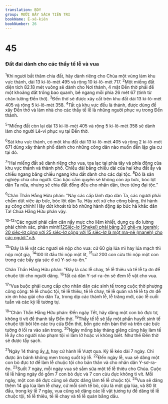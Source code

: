 ```yaml
---
translation: BDY
group: MƯỜI BẢY SÁCH TIÊN TRI
bookName: Ê-xê-kiên 
bookNumber: 26
---
```


<div class="title"><h1>45</h1><h3>Đất đai dành cho các thầy tế lễ và vua</h3></div>
<p><sup>1</sup>Khi ngươi bắt thăm chia đất, hãy dành riêng cho Chúa một vùng làm khu vực thánh, dài 13 ki-lô-mét 495 và rộng 10 ki-lô-mét 717. <sup>2</sup>Một miếng đất diện tích 82.18 mét vuông sẽ dành cho Nơi thánh, 4 mặt Đền thờ phải để một khoảng đất trống bao quanh, bề ngang mỗi phía 26 mét 67 (tính từ chân tường Đền thờ). <sup>3</sup>Đền thờ sẽ được xây cất trên khu đất dài 13 ki-lô-mét 405 và rộng 5 ki-lô-mét 358. <sup>4</sup>Tất cả khu vực đều là thánh, được dùng để xây Đền thờ và làm nhà cho các thầy tế lễ là nhũng người phục vụ trong Đền thánh.</p><p><sup>5</sup>“Miếng đất còn lại dài 13 ki-lô-mét 405 và rộng 5 ki-lô-mét 358 sẽ dành làm cho người Lê-vi phục vụ tại Đền thờ.</p><p><sup>6</sup>Sát khu vực thánh, có một khu đất dài 13 ki-lô-mét 405 và rộng 2 ki-lô-mét 671 dùng xây thành phố dành cho những công dân nào muốn đến lập gia cư tại đó.</p><p><sup>7</sup>“Hai miếng đất sẽ dành riêng cho vua, tọa lạc tại phía tây và phía đông của khu vực thánh và thành phố. Chiều dài bằng chiều dài của hai khu đất ấy và chiều ngang bằng chiều ngang khu đất dành cho các đại tộc. <sup>8</sup>Đó là sản nghiệp chia cho người. Các bậc cầm quyền sẽ không còn áp bức, bóc lột dân Ta nữa, nhưng sẽ chia đất đồng đều cho nhân dân, theo từng đại tộc.&#34;</p><p><sup>9</sup>Chân Thần Hằng Hữu phán: &#34;Này các cấp lãnh đạo dân Ta, các ngươi phải chấm dứt việc áp bức, bóc lột dân Ta. Hãy xét xử cho công bằng, thi hành sự công chính! Hãy dứt khoát từ bỏ những hành động áp bức hà khắc dân Ta! Chúa Hằng Hữu phán vậy.</p><p><sup>10-12</sup>“Các ngươi phải cầm cân nẩy mực cho liêm khiết, dụng cụ đo lường phải chính xác, phân minh!<a href="#" data-toggle="tooltip" data-placement="bottom" title="Nt 10 Đối với ngươi, cân phải công bằng, ê-pha (ephah) và bát (bath). 11 Ê-pha và " bát"="" phải="" có="" cùng="" một="" dung="" lượng,="" "bát"="" phải="" công="" bằng="" và="" ê-pha="" bằng="" một="" phần="" mười="" ô-me="" (homer),="" căn="" cứ="" vào="" ô-me="" mà="" lường.="" <sup="">12Siếc-lơ (Shekel) phải bằng 20 ghê-ra (gerah): 20 siếc-lơ cộng với 25 siếc-lơ cộng với 15 siếc-lơ là một ma-nê (maneh) cho các ngươi.&#34;&gt;⚓</a></p><p><sup>13</sup>“Đây là lễ vật các ngươi sẽ nộp cho vua: cứ 60 giạ lúa mì hay lúa mạch thì nộp một giạ, <sup>14</sup>100 lít đầu thì nộp một lít, <sup>15</sup>cứ 200 con cừu thì nộp một con trong các bầy gia súc ở xứ Y-sơ-ra-ên.&#34;</p><p>Chân Thần Hằng Hữu phán: &#34;Đây là các lễ chay, tế lễ thiêu và tế lễ tạ ơn để chuộc tội cho người dâng. <sup>16</sup>Tất cả dân Y-sơ-ra-ên sẽ đem lễ vật cho vua.</p><p><sup>17</sup>“Vua buộc phải cung cấp cho nhân dân các sinh tế trong cuộc thờ phượng công cộng: tế lễ chuộc tội, tế lễ thiêu, tế lễ chay, tế lễ quán và tế lễ tạ ơn để xin ơn hòa giải cho dân Ta, trong dịp các thánh lễ, lễ trăng mới, các lễ cuối tuần và các kỳ lễ tương tự.</p><p><sup>18</sup>“Chân Thần Hằng Hữu phán: Đến ngày Tết, hãy dâng một con bò đực tơ, không tì vít để thanh tẩy Đền thờ. <sup>19</sup>Thầy tế lễ sẽ lấy một phần huyết sinh tế chuộc tội bôi lên các trụ cửa Đền thờ, bốn góc nền bàn thờ và trên các bức tường ở lối ra vào sân trong. <sup>20</sup>Ngày mồng bảy tháng giêng cũng hãy làm tế lễ ấy cho người nào phạm tội vì lầm lỡ hoặc vì không biết. Như thế Đền thờ sẽ được tẩy sạch.</p><p><sup>21</sup>Ngày 14 tháng ấy,<a href="#" data-toggle="tooltip" data-placement="bottom" title="Nt tháng thứ nhất">⚓</a> hay cứ hành lễ Vượt qua. Kỳ lễ kéo dài 7 ngày. Chỉ được ăn bánh không men trong suốt kỳ lễ. <sup>22</sup>Đến ngày lễ, vua sẽ dâng một con bò đực tơ để làm lễ chuộc tội cho bản thân và cho nhân dân Y-sơ-ra-ên. <sup>23</sup>Suốt 7 ngày, mỗi ngày vua sẽ sắm sửa một tế lễ thiêu cho Chúa. Cuộc tế lễ hằng ngày đó gồm 7 con bò đực và 7 con cừu đực không tì vít. Mỗi ngày, một con dê đực cũng sẽ được dâng làm tế lễ chuộc tội. <sup>24</sup>Vua sẽ dâng thêm 14 giạ lúa làm lễ chay, cứ mỗi sinh tế bò, cừu là một giạ lúa, và 80 lít đầu, trong kỳ lễ 7 ngày, vua cũng sẽ dâng các lễ vật tương tự để dâng tế lễ chuộc tội, tế lễ thiêu, tế lễ chay và tế lễ quán bằng dầu.</p>